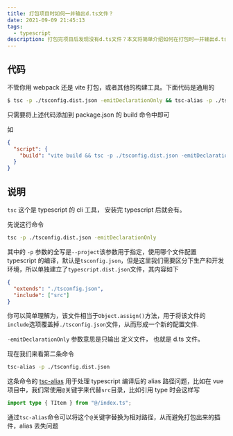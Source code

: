 ```yaml
---
title: 打包项目时如何一并输出d.ts文件？
date: 2021-09-09 21:45:13
tags:
  - typescript
description: 打包完项目后发现没有d.ts文件？本文将简单介绍如何在打包时一并输出d.ts文件
---
```


## 代码

不管你用 webpack 还是 vite 打包，或者其他的构建工具。下面代码是通用的

```bash
$ tsc -p ./tsconfig.dist.json -emitDeclarationOnly && tsc-alias -p ./tsconfig.dist.json
```

只需要将上述代码添加到 package.json 的 build 命令中即可

如

```json
{
  "script": {
    "build": "vite build && tsc -p ./tsconfig.dist.json -emitDeclarationOnly && tsc-alias -p ./tsconfig.dist.json"
  }
}
```

## 说明

`tsc` 这个是 typescript 的 cli 工具， 安装完 typescript 后就会有。

先说这行命令

```bash
tsc -p ./tsconfig.dist.json -emitDeclarationOnly
```

其中的 `-p` 参数的全写是`--project`该参数用于指定，使用哪个文件配置 typescript 的编译，默认是`tsconfig.json`，但是这里我们需要区分下生产和开发环境，所以单独建立了`typescript.dist.json`文件，其内容如下

```json
{
  "extends": "./tsconfig.json",
  "include": ["src"]
}
```

你可以简单理解为，该文件相当于`Object.assign()`方法，用于将该文件的`include`选项覆盖掉`./tsconfig.json`文件，从而形成一个新的配置文件.

`-emitDeclarationOnly` 参数意思是只输出 定义文件， 也就是 d.ts 文件。

现在我们来看第二条命令

```bash
tsc-alias -p ./tsconfig.dist.json
```

这条命令的 [tsc-alias](https://www.npmjs.com/package/tsc-alias) 用于处理 typescript 编译后的 alias 路径问题，比如在 vue 项目中，我们常使用`@`关键字来代替`src`目录，比如引用 type 时会这样写

```typescript
import type { TItem } from "@/index.ts";
```

通过`tsc-alias`命令可以将这个`@`关键字替换为相对路径，从而避免打包出来的插件，alias 丢失问题
